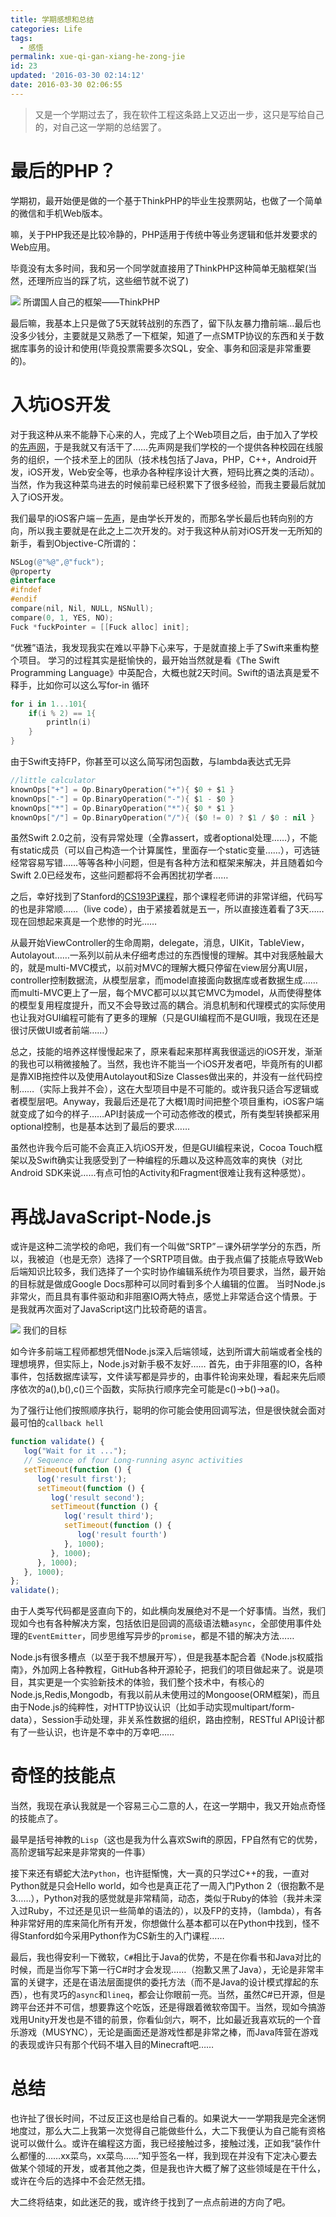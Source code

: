 ```yaml
---
title: 学期感想和总结
categories: Life
tags:
  - 感悟
permalink: xue-qi-gan-xiang-he-zong-jie
id: 23
updated: '2016-03-30 02:14:12'
date: 2016-03-30 02:06:55
---
```


> 又是一个学期过去了，我在软件工程这条路上又迈出一步，这只是写给自己的，对自己这一学期的总结罢了。

# 最后的PHP？

学期初，最开始便是做的一个基于ThinkPHP的毕业生投票网站，也做了一个简单的微信和手机Web版本。

嘛，关于PHP我还是比较冷静的，PHP适用于传统中等业务逻辑和低并发要求的Web应用。

毕竟没有太多时间，我和另一个同学就直接用了ThinkPHP这种简单无脑框架(当然，还理所应当的踩了坑，这些细节就不说了)

![](http://dreampiggy-image.test.upcdn.net/image/5/8c/38da4b884adeda88d1fc1ca859f9f.png)
所谓国人自己的框架——ThinkPHP

最后嘛，我基本上只是做了5天就转战别的东西了，留下队友暴力撸前端…最后也没多少钱分，主要就是又熟悉了一下框架，知道了一点SMTP协议的东西和关于数据库事务的设计和使用(毕竟投票需要多次SQL，安全、事务和回滚是非常重要的)。

# 入坑iOS开发

对于我这种从来不能静下心来的人，完成了上个Web项目之后，由于加入了学校的[先声网][2]，于是我就又有活干了……先声网是我们学校的一个提供各种校园在线服务的组织，一个技术至上的团队（技术栈包括了Java，PHP，C++，Android开发，iOS开发，Web安全等，也承办各种程序设计大赛，短码比赛之类的活动）。当然，作为我这种菜鸟进去的时候前辈已经积累下了很多经验，而我主要最后就加入了iOS开发。

我们最早的iOS客户端－[先声][3]，是由学长开发的，而那名学长最后也转向别的方向，所以我主要就是在此之上二次开发的。对于我这种从前对iOS开发一无所知的新手，看到Objective-C所谓的：

```objectivec
NSLog(@"%@",@"fuck");
@property
@interface
#ifndef
#endif
compare(nil, Nil, NULL, NSNull);
compare(0, 1, YES, NO);
Fuck *fuckPointer = [[Fuck alloc] init];
```
    

“优雅”语法，我发现我实在难以平静下心来写，于是就直接上手了Swift来重构整个项目。 学习的过程其实是挺愉快的，最开始当然就是看《The Swift Programming Language》中英配合，大概也就2天时间。Swift的语法真是爱不释手，比如你可以这么写for-in 循环

```swift
for i in 1...101{
    if(i % 2) == 1{
        println(i)
    }
}
```

由于Swift支持FP，你甚至可以这么简写闭包函数，与lambda表达式无异

```swift
//little calculator
knownOps["+"] = Op.BinaryOperation("+"){ $0 + $1 }
knownOps["-"] = Op.BinaryOperation("-"){ $1 - $0 }
knownOps["*"] = Op.BinaryOperation("*"){ $0 * $1 }
knownOps["/"] = Op.BinaryOperation("/"){ ($0 != 0) ? $1 / $0 : nil }
```
    

虽然Swift 2.0之前，没有异常处理（全靠assert，或者optional处理……），不能有static成员（可以自己构造一个计算属性，里面存一个static变量……），可选链经常容易写错……等等各种小问题，但是有各种方法和框架来解决，并且随着如今Swift 2.0已经发布，这些问题都将不会再困扰初学者……

之后，幸好找到了Stanford的[CS193P课程][4]，那个课程老师讲的非常详细，代码写的也是非常顺……（live code），由于紧接着就是五一，所以直接连着看了3天……现在回想起来真是一个悲惨的时光……

从最开始ViewController的生命周期，delegate，消息，UIKit，TableView，Autolayout……一系列以前从未仔细考虑过的东西慢慢的理解。其中对我感触最大的，就是multi-MVC模式，以前对MVC的理解大概只停留在view层分离UI层，controller控制数据流，从模型层拿，而model直接面向数据库或者数据生成……而multi-MVC更上了一层，每个MVC都可以以其它MVC为model，从而使得整体的模型复用程度提升，而又不会导致过高的耦合。消息机制和代理模式的实际使用也让我对GUI编程可能有了更多的理解（只是GUI编程而不是GUI哦，我现在还是很讨厌做UI或者前端……）

总之，技能的培养这样慢慢起来了，原来看起来那样离我很遥远的iOS开发，渐渐的我也可以稍微接触了。当然，我也许不能当一个iOS开发者吧，毕竟所有的UI都是靠XIB拖控件以及使用Autolayout和Size Classes做出来的，并没有一丝代码控制……（实际上我并不会），这在大型项目中是不可能的。或许我只适合写逻辑或者模型层吧。Anyway，我最后还是花了大概1周时间把整个项目重构，iOS客户端就变成了如今的样子……API封装成一个可动态修改的模式，所有类型转换都采用optional控制，也是基本达到了最后的要求……

虽然也许我今后可能不会真正入坑iOS开发，但是GUI编程来说，Cocoa Touch框架以及Swift确实让我感受到了一种编程的乐趣以及这种高效率的爽快（对比Android SDK来说……有点可怕的Activity和Fragment很难让我有这种感觉）。

# 再战JavaScript-Node.js

或许是这种二流学校的命吧，我们有一个叫做“SRTP”－课外研学学分的东西，所以，我被迫（也是无奈）选择了一个SRTP项目做。由于我点偏了技能点导致Web后端知识比较多，我们选择了一个实时协作编辑系统作为项目要求，当然，最开始的目标就是做成Google Docs那种可以同时看到多个人编辑的位置。 当时Node.js非常火，而且具有事件驱动和非阻塞IO两大特点，感觉上非常适合这个情景。于是我就再次面对了JavaScript这门比较奇葩的语言。

![](http://dreampiggy-image.test.upcdn.net/image/8/61/1805572762590de47e5071b94362e.png)
我们的目标

如今许多前端工程师都想凭借Node.js深入后端领域，达到所谓大前端或者全栈的理想境界，但实际上，Node.js对新手极不友好…… 首先，由于非阻塞的IO，各种事件，包括数据库读写，文件读写都是异步的，由事件轮询来处理，看起来先后顺序依次的a(),b(),c()三个函数，实际执行顺序完全可能是c()->b()->a()。

为了强行让他们按照顺序执行，聪明的你可能会使用回调写法，但是很快就会面对最可怕的`callback hell`

```javascript
function validate() {
   log("Wait for it ...");
   // Sequence of four Long-running async activities
   setTimeout(function () {
      log('result first');
      setTimeout(function () {
         log('result second');
         setTimeout(function () {
            log('result third');
            setTimeout(function () {
               log('result fourth')
            }, 1000);
         }, 1000);
      }, 1000);
   }, 1000);
};
validate();
```

由于人类写代码都是竖直向下的，如此横向发展绝对不是一个好事情。当然，我们现如今也有各种解决方案，包括依旧是回调的高级语法糖`async`，全部使用事件处理的`EventEmitter`，同步思维写异步的`promise`，都是不错的解决方法……

Node.js有很多槽点（以至于我不想展开写），但是我基本配合着《Node.js权威指南》，外加网上各种教程，GitHub各种开源轮子，把我们的项目做起来了。说是项目，其实更是一个实验新技术的体验，我们整个技术中，有核心的Node.js,Redis,Mongodb，有我以前从未使用过的Mongoose(ORM框架)，而且由于Node.js的纯粹性，对HTTP协议认识（比如手动实现multipart/form-data），Session手动处理，非关系性数据的组织，路由控制，RESTful API设计都有了一些认识，也许是不幸中的万幸吧……

# 奇怪的技能点

当然，我现在承认我就是一个容易三心二意的人，在这一学期中，我又开始点奇怪的技能点了。

最早是括号神教的`Lisp`（这也是我为什么喜欢Swift的原因，FP自然有它的优势，高阶逻辑写起来是非常爽的一件事）

接下来还有蟒蛇大法`Python`，也许挺惭愧，大一真的只学过C++的我，一直对Python就是只会Hello world，如今也是真正花了一周入门Python 2（很抱歉不是3……），Python对我的感觉就是非常精简，动态，类似于Ruby的体验（我并未深入过Ruby，不过还是见识一些简单的语法的），以及FP的支持，（lambda），有各种非常好用的库来简化所有开发，你想做什么基本都可以在Python中找到，怪不得Stanford如今采用Python作为CS新生的入门课程……

最后，我也得安利一下微软，`C#`相比于Java的优势，不是在你看书和Java对比的时候，而是当你写下第一行C#时才会发现……（抱歉又黑了Java），无论是非常丰富的关键字，还是在语法层面提供的委托方法（而不是Java的设计模式撑起的东西），也有灵巧的`async`和`lineq`，都会让你眼前一亮。当然，虽然C#已开源，但是跨平台还并不可信，想要靠这个吃饭，还是得跟着微软帝国干。当然，现如今搞游戏用Unity开发也是不错的前景，你看仙剑六，啊不，比如最近我喜欢玩的一个音乐游戏（MUSYNC），无论是画面还是游戏性都是非常之棒，而Java阵营在游戏的表现或许只有那个代码不堪入目的Minecraft吧……

# 总结

也许扯了很长时间，不过反正这也是给自己看的。如果说大一一学期我是完全迷惘地度过，那么大二上我第一次觉得自己能做些什么，大二下我便认为自己能有资格说可以做什么。或许在编程这方面，我已经接触过多，接触过浅，正如我“装作什么都懂的……xx菜鸟，xx菜鸟……”知乎签名一样，我到现在并没有下定决心要去做某个领域的开发，或者其他之类，但是我也许大概了解了这些领域是在干什么，或许在今后的选择中不会茫然无措。

大二终将结束，如此迷茫的我，或许终于找到了一点点前进的方向了吧。

 [2]: http://herald.seu.edu.cn/index/
 [3]: https://itunes.apple.com/cn/app/xian-sheng/id871801426?mt=8
 [4]: http://web.stanford.edu/class/cs193p/cgi-bin/drupal/